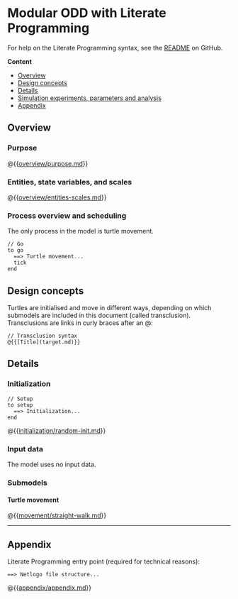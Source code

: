 # Modular ODD with Literate Programming

For help on the Literate Programming syntax, see the [README](https://github.com/mlange-42/yarner/blob/master/README.md) on GitHub.

**Content**

* [Overview](#overview)
* [Design concepts](#design-concepts)
* [Details](#details)
* [Simulation experiments, parameters and analysis](#simulation-experiments-parameters-and-analysis)
* [Appendix](#appendix)

## Overview

### Purpose

@{{[overview/purpose.md](overview/purpose.md)}}

### Entities, state variables, and scales

@{{[overview/entities-scales.md](overview/entities-scales.md)}}

### Process overview and scheduling

The only process in the model is turtle movement.

```
// Go
to go
  ==> Turtle movement...
  tick
end

```

## Design concepts

Turtles are initialised and move in different ways, depending on which submodels are included in this document (called transclusion). Transclusions are links in curly braces after an @:

```
// Transclusion syntax
@{{[Title](target.md)}}
```

## Details

### Initialization

```
// Setup
to setup
  ==> Initialization...
end

```

@{{[initialization/random-init.md](initialization/random-init.md)}}

### Input data

The model uses no input data.

### Submodels

#### Turtle movement

@{{[movement/straight-walk.md](movement/straight-walk.md)}}

----

## Appendix 

Literate Programming entry point (required for technical reasons):

```
==> Netlogo file structure...
```

@{{[appendix/appendix.md](appendix/appendix.md)}}